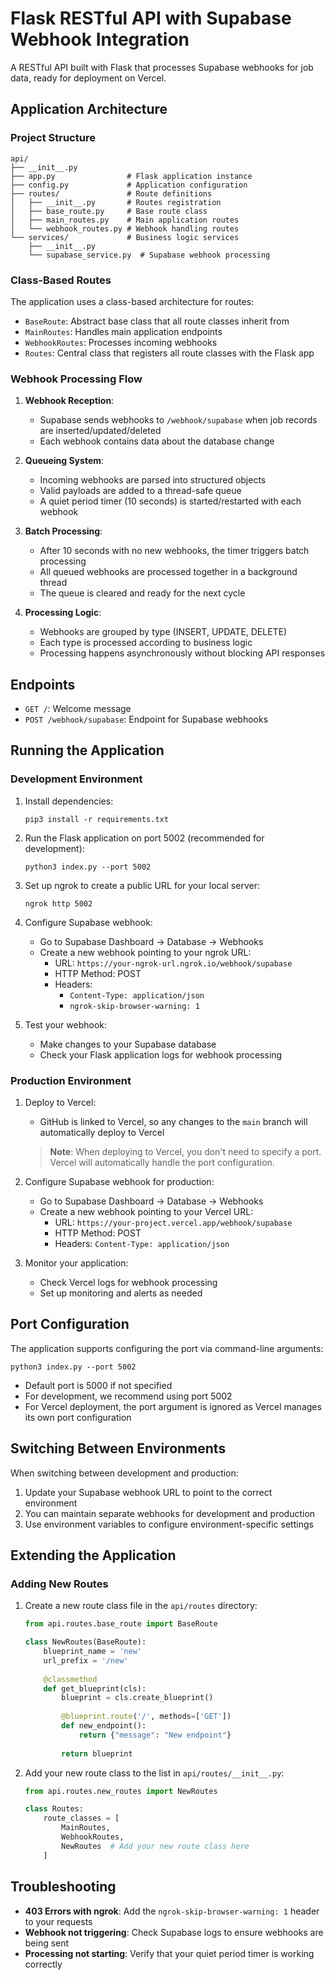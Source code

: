 # Flask RESTful API with Supabase Webhook Integration

A RESTful API built with Flask that processes Supabase webhooks for job data, ready for deployment on Vercel.

## Application Architecture

### Project Structure

```
api/
├── __init__.py
├── app.py                # Flask application instance
├── config.py             # Application configuration
├── routes/               # Route definitions
│   ├── __init__.py       # Routes registration
│   ├── base_route.py     # Base route class
│   ├── main_routes.py    # Main application routes
│   └── webhook_routes.py # Webhook handling routes
└── services/             # Business logic services
    ├── __init__.py
    └── supabase_service.py  # Supabase webhook processing
```

### Class-Based Routes

The application uses a class-based architecture for routes:

- `BaseRoute`: Abstract base class that all route classes inherit from
- `MainRoutes`: Handles main application endpoints
- `WebhookRoutes`: Processes incoming webhooks
- `Routes`: Central class that registers all route classes with the Flask app

### Webhook Processing Flow

1. **Webhook Reception**: 
   - Supabase sends webhooks to `/webhook/supabase` when job records are inserted/updated/deleted
   - Each webhook contains data about the database change

2. **Queueing System**:
   - Incoming webhooks are parsed into structured objects
   - Valid payloads are added to a thread-safe queue
   - A quiet period timer (10 seconds) is started/restarted with each webhook

3. **Batch Processing**:
   - After 10 seconds with no new webhooks, the timer triggers batch processing
   - All queued webhooks are processed together in a background thread
   - The queue is cleared and ready for the next cycle

4. **Processing Logic**:
   - Webhooks are grouped by type (INSERT, UPDATE, DELETE)
   - Each type is processed according to business logic
   - Processing happens asynchronously without blocking API responses

## Endpoints

- `GET /`: Welcome message
- `POST /webhook/supabase`: Endpoint for Supabase webhooks

## Running the Application

### Development Environment

1. Install dependencies:
   ```
   pip3 install -r requirements.txt
   ```

2. Run the Flask application on port 5002 (recommended for development):
   ```
   python3 index.py --port 5002
   ```

3. Set up ngrok to create a public URL for your local server:
   ```
   ngrok http 5002
   ```

4. Configure Supabase webhook:
   - Go to Supabase Dashboard → Database → Webhooks
   - Create a new webhook pointing to your ngrok URL:
     - URL: `https://your-ngrok-url.ngrok.io/webhook/supabase`
     - HTTP Method: POST
     - Headers: 
       - `Content-Type: application/json`
       - `ngrok-skip-browser-warning: 1`

5. Test your webhook:
   - Make changes to your Supabase database
   - Check your Flask application logs for webhook processing

### Production Environment

1. Deploy to Vercel:
   - GitHub is linked to Vercel, so any changes to the `main` branch will automatically deploy to Vercel
   > **Note**: When deploying to Vercel, you don't need to specify a port. Vercel will automatically handle the port configuration.

2. Configure Supabase webhook for production:
   - Go to Supabase Dashboard → Database → Webhooks
   - Create a new webhook pointing to your Vercel URL:
     - URL: `https://your-project.vercel.app/webhook/supabase`
     - HTTP Method: POST
     - Headers: `Content-Type: application/json`

3. Monitor your application:
   - Check Vercel logs for webhook processing
   - Set up monitoring and alerts as needed

## Port Configuration

The application supports configuring the port via command-line arguments:

```
python3 index.py --port 5002
```

- Default port is 5000 if not specified
- For development, we recommend using port 5002
- For Vercel deployment, the port argument is ignored as Vercel manages its own port configuration

## Switching Between Environments

When switching between development and production:

1. Update your Supabase webhook URL to point to the correct environment
2. You can maintain separate webhooks for development and production
3. Use environment variables to configure environment-specific settings

## Extending the Application

### Adding New Routes

1. Create a new route class file in the `api/routes` directory:
   ```python
   from api.routes.base_route import BaseRoute
   
   class NewRoutes(BaseRoute):
       blueprint_name = 'new'
       url_prefix = '/new'
       
       @classmethod
       def get_blueprint(cls):
           blueprint = cls.create_blueprint()
           
           @blueprint.route('/', methods=['GET'])
           def new_endpoint():
               return {"message": "New endpoint"}
               
           return blueprint
   ```

2. Add your new route class to the list in `api/routes/__init__.py`:
   ```python
   from api.routes.new_routes import NewRoutes
   
   class Routes:
       route_classes = [
           MainRoutes,
           WebhookRoutes,
           NewRoutes  # Add your new route class here
       ]
   ```

## Troubleshooting

- **403 Errors with ngrok**: Add the `ngrok-skip-browser-warning: 1` header to your requests
- **Webhook not triggering**: Check Supabase logs to ensure webhooks are being sent
- **Processing not starting**: Verify that your quiet period timer is working correctly 
